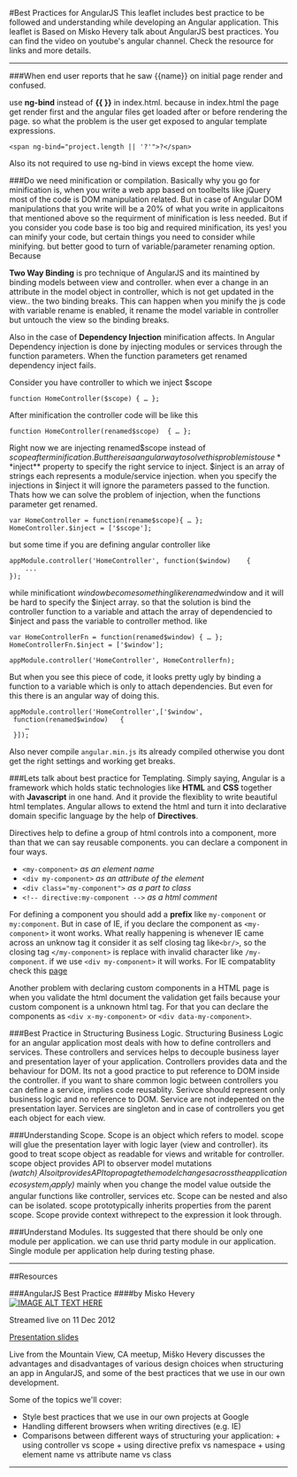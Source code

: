 #Best Practices for AngularJS
This leaflet includes best practice to be followed and understanding while developing an Angular application. This leaflet is Based on Misko Hevery talk about AngularJS best practices. You can find the video on youtube's angular channel. Check the resource for links and more details.

---

###When end user reports that he saw {{name}} on initial page render and confused.

use **ng-bind** instead of **{{ }}** in index.html. because in index.html the page get render first and the angular files get loaded after or before rendering the page. so what the problem is the user get exposed to angular template expressions.

    <span ng-bind="project.length || '?'">?</span>
    
Also its not required to use ng-bind in views except the home view.

###Do we need minification or compilation.
Basically why you go for minification is, when you write a web app based on toolbelts like jQuery most of the code is DOM manipulation related. But in case of Angular DOM manipulations that you write will be a 20% of what you write in applicaitons that mentioned above so the requirment of minification is less needed. But if you consider you code base is too big and required minification, its yes! you can minify your code, but certain things you need to consider while minifying. but better good to turn of variable/parameter renaming option. Because 

**Two Way Binding** is pro technique of AngularJS and its maintined by binding models between view and controller. when ever a change in an attribute in the model object in controller, which is not get updated in the view.. the two binding breaks. This can happen when you minify the js code with variable rename is enabled, it rename the model variable in controller but untouch the view so the binding breaks.

Also in the case of **Dependency Injection** minification affects. In Angular Dependency injection is done by injecting modules or services through the function parameters. When the function parameters get renamed dependency inject fails.

Consider you have controller to which we inject $scope

	function HomeController($scope)	{ … };
	
After minification the controller code will be like this
	
	function HomeController(renamed$scope)	{ … };
	
Right now we are injecting renamed$scope instead of $scope after minification. But there is a angular way to solve this problem is to use **$inject** property to specify the right service to inject. $inject is an array of strings each represents a module/service injection. when you specify the injections in $inject it will ignore the parameters passed to the function. Thats how we can solve the problem of injection, when the functions parameter get renamed.

	var HomeController = function(rename$scope){ … };
	HomeController.$inject = ['$scope'];

but some time if you are defining angular controller like
	
	appModule.controller('HomeController', function($window)	{
		...
	});
	
while minificationt $window become some thinglike renamed$window and it will be hard to specify the $inject array. so that the solution is bind the controller function to a variable and attach the array of dependencied to $inject and pass the variable to controller method. like

	var HomeControllerFn = function(renamed$window)	{ … };
	HomeControllerFn.$inject = ['$window'];
	
	appModule.controller('HomeController', HomeControllerfn);
	
But when you see this piece of code, it looks pretty ugly by binding a function to a variable which is only to attach dependencies. But even for this there is an angular way of doing this.

	appModule.controller('HomeController',['$window',
	 function(renamed$window)	{ 
		…
	 }]);
	 
Also never compile `angular.min.js` its already compiled otherwise you dont get the right settings and working get breaks.

###Lets talk about best practice for Templating.
Simply saying, Angular is a framework which holds static technologies like **HTML** and **CSS** together with **Javascript** in one hand. And it provide the flexiblity to write beautiful html templates. Angular allows to extend the html and turn it into declarative domain specific language by the help of **Directives**. 

Directives help to define a  group of html controls into a component, more than that we can say reusable components. you can declare a component in four ways.

- `<my-component>`  *as an element name*
- `<div my-component>` *as an attribute of the element*
- `<div class="my-component">` *as a part to class*
- `<!-- directive:my-component -->` *as a html comment*

For defining a component you should add a **prefix** like `my-component` or `my:component`. But in case of IE, if you declare the component as `<my-component>` it wont works. What really happening is whenever IE came across an unknow tag it consider it as self closing tag like`<br/>`, so the closing tag `</my-component>` is replace with invalid character like `/my-component`. if we use `<div my-component>` it will works. For IE compatablity check this [page](http://docs.angularjs.org/guide/ie)

Another problem with declaring custom components in a HTML page is when you validate the html document the validation get fails because your custom component is a unknown html tag. For that you can declare the components as `<div x-my-component>` or `<div data-my-component>`.

###Best Practice in Structuring Business Logic.
Structuring Business Logic for an angular application most deals with how to define controllers and services. These controllers and services helps to decouple business layer and presentation layer of your application. Controllers provides data and the behaviour for DOM. Its not a good practice to put reference to DOM inside the controller. if you want to share common logic between controllers you can define a service, implies code reusablity. Serivce should represent only business logic and no reference to DOM. Service are not indepented on the presentation layer. Services are singleton and in case of controllers you get each object for each view.

###Understanding Scope.
Scope is an object which refers to model. scope will glue the presentation layer with logic layer (view and controller). its good to treat scope object as readable for views and writable for controller. scope object provides API to observer model mutations _($watch)_. Also it provides API to propagte the model changes across the application ecosystem _($apply)_ mainly when you change the model value outside the angular functions like controller, services etc. Scope can be nested and also can be isolated. scope prototypically inherits properties from the parent scope. Scope provide context withrepect to the expression it look through.

###Understand Modules.
Its suggested that there should be only one module per application. we can use thrid party module in our application. Single module per application help during testing phase.
___

##Resources

###AngularJS Best Practice
####by Misko Hevery
[![IMAGE ALT TEXT HERE](http://img.youtube.com/vi/ZhfUv0spHCY/0.jpg)](http://www.youtube.com/watch?v=ZhfUv0spHCY)

Streamed live on 11 Dec 2012

[Presentation slides](http://goo.gl/CD0Is)

Live from the Mountain View, CA meetup, Miško Hevery discusses the advantages and disadvantages of various design choices when structuring an app in AngularJS, and some of the best practices that we use in our own development.

Some of the topics we'll cover:

- Style best practices that we use in our own projects at Google
- Handling different browsers when writing directives (e.g. IE)
- Comparisons between different ways of structuring your application: + using controller vs scope + using directive prefix vs namespace + using element name vs attribute name vs class

----
